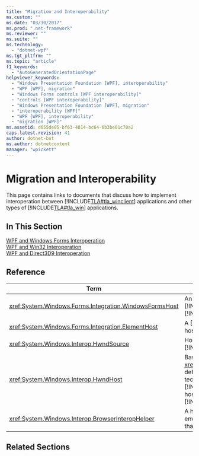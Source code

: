 ```yaml
---
title: "Migration and Interoperability"
ms.custom: ""
ms.date: "03/30/2017"
ms.prod: ".net-framework"
ms.reviewer: ""
ms.suite: ""
ms.technology: 
  - "dotnet-wpf"
ms.tgt_pltfrm: ""
ms.topic: "article"
f1_keywords: 
  - "AutoGeneratedOrientationPage"
helpviewer_keywords: 
  - "Windows Presentation Foundation [WPF], interoperability"
  - "WPF [WPF], migration"
  - "Windows Forms controls [WPF interoperability]"
  - "controls [WPF interoperability]"
  - "Windows Presentation Foundation [WPF], migration"
  - "interoperability [WPF]"
  - "WPF [WPF], interoperability"
  - "migration [WPF]"
ms.assetid: d655de05-bf63-4814-bc64-6b3be01c70a2
caps.latest.revision: 41
author: dotnet-bot
ms.author: dotnetcontent
manager: "wpickett"
---
```

# Migration and Interoperability
This page contains links to documents that discuss how to implement interoperation between [!INCLUDE[TLA#tla_winclient](../../../../includes/tlasharptla-winclient-md.md)] applications and other types of [!INCLUDE[TLA#tla_win](../../../../includes/tlasharptla-win-md.md)] applications.  
  
## In This Section  
 [WPF and Windows Forms Interoperation](../../../../docs/framework/wpf/advanced/wpf-and-windows-forms-interoperation.md)  
 [WPF and Win32 Interoperation](../../../../docs/framework/wpf/advanced/wpf-and-win32-interoperation.md)  
 [WPF and Direct3D9 Interoperation](../../../../docs/framework/wpf/advanced/wpf-and-direct3d9-interoperation.md)  
  
## Reference  
  
|Term|Definition|  
|----------|----------------|  
|<xref:System.Windows.Forms.Integration.WindowsFormsHost>|An element that you can use to host a [!INCLUDE[TLA#tla_winforms](../../../../includes/tlasharptla-winforms-md.md)] control as an element of a [!INCLUDE[TLA2#tla_winclient](../../../../includes/tla2sharptla-winclient-md.md)] page.|  
|<xref:System.Windows.Forms.Integration.ElementHost>|A [!INCLUDE[TLA#tla_winforms](../../../../includes/tlasharptla-winforms-md.md)] control that you can use to host a [!INCLUDE[TLA#tla_winclient](../../../../includes/tlasharptla-winclient-md.md)] control.|  
|<xref:System.Windows.Interop.HwndSource>|Hosts a [!INCLUDE[TLA2#tla_winclient](../../../../includes/tla2sharptla-winclient-md.md)] region within a [!INCLUDE[TLA2#tla_win32](../../../../includes/tla2sharptla-win32-md.md)] application.|  
|<xref:System.Windows.Interop.HwndHost>|Base class for <xref:System.Windows.Forms.Integration.WindowsFormsHost>, defines some basic functionality that all HWND-based technologies use when hosted by a [!INCLUDE[TLA2#tla_winclient](../../../../includes/tla2sharptla-winclient-md.md)] application. Subclass this to host a [!INCLUDE[TLA2#tla_win32](../../../../includes/tla2sharptla-win32-md.md)] window within a [!INCLUDE[TLA2#tla_winclient](../../../../includes/tla2sharptla-winclient-md.md)] application.|  
|<xref:System.Windows.Interop.BrowserInteropHelper>|A helper class for reporting conditions of the browser environment for a [!INCLUDE[TLA2#tla_winclient](../../../../includes/tla2sharptla-winclient-md.md)] application that is hosted by a browser.|  
  
## Related Sections
